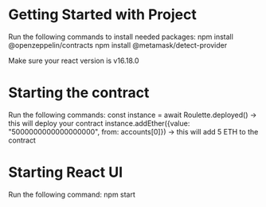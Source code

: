 # Getting Started with Project

Run the following commands to install needed packages:
  npm install @openzeppelin/contracts
  npm install @metamask/detect-provider

Make sure your react version is v16.18.0

# Starting the contract
  Run the following commands:
  const instance = await Roulette.deployed() -> this will deploy your contract
  instance.addEther({value: "5000000000000000000", from: accounts[0]}) -> this will add 5 ETH to the contract 
  
# Starting React UI
  Run the following command:
  npm start

